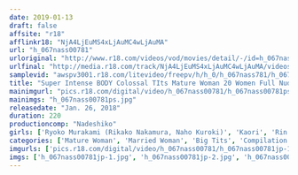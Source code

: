 ```yaml
---
date: 2019-01-13
draft: false
affsite: "r18"
afflinkr18: "NjA4LjEuMS4xLjAuMC4wLjAuMA"
url: "h_067nass00781"
urloriginal: "http://www.r18.com/videos/vod/movies/detail/-/id=h_067nass00781"
urlfinal: "http://media.r18.com/track/NjA4LjEuMS4xLjAuMC4wLjAuMA/videos/vod/movies/detail/-/id=h_067nass00781"
samplevid: "awspv3001.r18.com/litevideo/freepv/h/h_0/h_067nass781/h_067nass781_dmb_w.mp4"
title: "Super Intense BODY Colossal TIts Mature Woman 20 Women Full Nude Exercise 2"
mainimgurl: "pics.r18.com/digital/video/h_067nass00781/h_067nass00781ps.jpg"
mainimgs: "h_067nass00781ps.jpg"
releasedate: "Jan. 26, 2018"
duration: 220
productioncomp: "Nadeshiko"
girls: ['Ryoko Murakami (Rikako Nakamura, Naho Kuroki)', 'Kaori', 'Rin Aoki', 'Chisato Shoda', 'Maki Hojo', 'Kyoko Maki', 'Kimika Ichijo', 'Hisayo Nanami', 'Aya Sakurai', 'Akemi Horiuchi']
categories: ['Mature Woman', 'Married Woman', 'Big Tits', 'Compilation', 'Hi-Def']
imgurls: ['pics.r18.com/digital/video/h_067nass00781/h_067nass00781jp-1.jpg', 'pics.r18.com/digital/video/h_067nass00781/h_067nass00781jp-2.jpg', 'pics.r18.com/digital/video/h_067nass00781/h_067nass00781jp-3.jpg', 'pics.r18.com/digital/video/h_067nass00781/h_067nass00781jp-4.jpg', 'pics.r18.com/digital/video/h_067nass00781/h_067nass00781jp-5.jpg', 'pics.r18.com/digital/video/h_067nass00781/h_067nass00781jp-6.jpg', 'pics.r18.com/digital/video/h_067nass00781/h_067nass00781jp-7.jpg', 'pics.r18.com/digital/video/h_067nass00781/h_067nass00781jp-8.jpg', 'pics.r18.com/digital/video/h_067nass00781/h_067nass00781jp-9.jpg', 'pics.r18.com/digital/video/h_067nass00781/h_067nass00781jp-10.jpg', 'pics.r18.com/digital/video/h_067nass00781/h_067nass00781jp-11.jpg', 'pics.r18.com/digital/video/h_067nass00781/h_067nass00781jp-12.jpg', 'pics.r18.com/digital/video/h_067nass00781/h_067nass00781jp-13.jpg', 'pics.r18.com/digital/video/h_067nass00781/h_067nass00781jp-14.jpg', 'pics.r18.com/digital/video/h_067nass00781/h_067nass00781jp-15.jpg', 'pics.r18.com/digital/video/h_067nass00781/h_067nass00781jp-16.jpg', 'pics.r18.com/digital/video/h_067nass00781/h_067nass00781jp-17.jpg', 'pics.r18.com/digital/video/h_067nass00781/h_067nass00781jp-18.jpg', 'pics.r18.com/digital/video/h_067nass00781/h_067nass00781jp-19.jpg', 'pics.r18.com/digital/video/h_067nass00781/h_067nass00781jp-20.jpg']
imgs: ['h_067nass00781jp-1.jpg', 'h_067nass00781jp-2.jpg', 'h_067nass00781jp-3.jpg', 'h_067nass00781jp-4.jpg', 'h_067nass00781jp-5.jpg', 'h_067nass00781jp-6.jpg', 'h_067nass00781jp-7.jpg', 'h_067nass00781jp-8.jpg', 'h_067nass00781jp-9.jpg', 'h_067nass00781jp-10.jpg', 'h_067nass00781jp-11.jpg', 'h_067nass00781jp-12.jpg', 'h_067nass00781jp-13.jpg', 'h_067nass00781jp-14.jpg', 'h_067nass00781jp-15.jpg', 'h_067nass00781jp-16.jpg', 'h_067nass00781jp-17.jpg', 'h_067nass00781jp-18.jpg', 'h_067nass00781jp-19.jpg', 'h_067nass00781jp-20.jpg']
---
```

